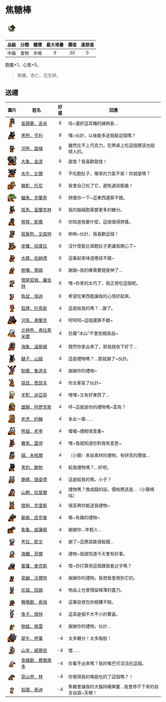 # 焦糖棒

![img](images/item_pic_QKL.png)

|品級|分類|體積|最大堆疊|價值|違禁值|
|:--:|:--:|:--:|:--:|:--:|:--:|
|中級|食物|半格|9|30|0|

飽腹+1，心態+5。

> 焦糖、杏仁、花生碎。

## 送禮

|圖片|姓名|好感|回應|
|:--:|--|:--:|--|
|![img](images/giraffe.png)|[長頸鹿．吉米](長頸鹿．吉米.md)|8|哈\~還好這耳機的線夠長…|
|![img](images/BlackBear.png)|[黑熊．亨利](黑熊．亨利.md)|8|嘿\~伙計，以後能多送我點這個嗎？|
|![img](images/Raccoon.png)|[浣熊．面條](浣熊．面條.md)|8|雖然比不上巧克力，在牌桌上吃這個應該也挺唬人的。|
|![img](images/elephant.png)|[大象．金波](大象．金波.md)|6|甜食？我喜歡甜食！|
|![img](images/AfricanBuffalo.png)|[水牛．比爾](水牛．比爾.md)|6|不吃飽肚子，哪來的力氣干架！你說是嗎？|
|![img](images/camel.png)|[駱駝．托尼](駱駝．托尼.md)|6|我會自己吃了它，避免通貨膨脹！|
|![img](images/crocodile.png)|[鱷魚．克蘭奇](鱷魚．克蘭奇.md)|6|誇獎你一下\~這東西還算不錯。|
|![img](images/zebra.png)|[斑馬．富蘭克林](斑馬．富蘭克林.md)|6|我的腦細胞需要更多的糖分。|
|![img](images/chimpanzee.png)|[猩猩．凱撒](猩猩．凱撒.md)|6|你知道我要什麼，這很值得誇獎。|
|![img](images/SpottedHyaena.png)|[斑鬣狗．文森特](斑鬣狗．文森特.md)|6|喲喲\~伙計，我喜歡這個！|
|![img](images/Warthog.png)|[疣豬．哈庫拉](疣豬．哈庫拉.md)|6|沒什麼能比填飽肚子更讓我開心了\~|
|![img](images/Capybara.png)|[水豚．伯納德](水豚．伯納德.md)|6|這看起來味道應該不錯\~|
|![img](images/sloth.png)|[樹懶．蒂姆](樹懶．蒂姆.md)|6|謝謝\~我的確需要提提神了…|
|![img](images/RingTailedLemur.png)|[環尾狐猴．羅伯特](環尾狐猴．羅伯特.md)|6|嘿\~你來的太巧了，我正想吃這個呢。|
|![img](images/Possum.png)|[負鼠．埃迪](負鼠．埃迪.md)|6|希望吃東西能讓我的心情好起來。|
|![img](images/fox.png)|[狐貍．托馬斯](狐貍．托馬斯.md)|4|這是給我的嗎？…謝了。|
|![img](images/hippopotamus.png)|[河馬．弗蘭克](河馬．弗蘭克.md)|4|呵呵呵\~這個還算不錯\~|
|![img](images/PolarBear.png)|[北極熊．弗拉基米爾](北極熊．弗拉基米爾.md)|4|巨魔“冰山”不會拒絕貢品\~|
|![img](images/walrus.png)|[海象．溫斯頓](海象．溫斯頓.md)|4|既然你拿出來了，那我就收下好了…|
|![img](images/donkey.png)|[驢子．山姆](驢子．山姆.md)|4|這是禮物嗎？…那就謝了\~伙計。|
|![img](images/reindeer.png)|[馴鹿．魯道夫](馴鹿．魯道夫.md)|4|謝謝你的禮物\~|
|![img](images/kangaroo.png)|[袋鼠．喬瑟夫](袋鼠．喬瑟夫.md)|4|你太客氣了伙計\~|
|![img](images/Alpaca.png)|[羊駝．迪亞哥](羊駝．迪亞哥.md)|4|嘿嘿\~又有好東西了…|
|![img](images/lion.png)|[雄獅．阿歷克斯](雄獅．阿歷克斯.md)|4|哼\~這就是你的禮物嗎\~菜鳥？|
|![img](images/tiger.png)|[老虎．約翰](老虎．約翰.md)|4|多此一舉……|
|![img](images/panda.png)|[熊貓．老李](熊貓．老李.md)|4|嚯嚯\~禮輕情意重\~|
|![img](images/horse.png)|[賽馬．雷伊](賽馬．雷伊.md)|4|嘿\~我就知道你對我有意思\~|
|![img](images/tapir.png)|[貘．米格爾](貘．米格爾.md)|4|（小聲）來自素材的禮物，有研究的價值…|
|![img](images/BlackPanther.png)|[黑豹．鮑勃](黑豹．鮑勃.md)|4|給我禮物嗎？…好吧。|
|![img](images/DeerDolphin.png)|[鹿豚．理查德](鹿豚．理查德.md)|4|這是給我的嗎，小子？|
|![img](images/Mandrill.png)|[山魈．拉斐爾](山魈．拉斐爾.md)|4|禮物嗎？換成錢的話，價格應該是…（小聲嘀咕）|
|![img](images/Lynx.png)|[猞猁．克里斯](猞猁．克里斯.md)|4|很高興你能送我禮物\~|
|![img](images/MarineIguana.png)|[鬣蜥．皮克曼](鬣蜥．皮克曼.md)|4|嘶\~有趣的禮物\~|
|![img](images/Tortoise.png)|[象龜．威廉姆](象龜．威廉姆.md)|4|謝謝你…年輕人…|
|![img](images/Koala.png)|[考拉．凱文](考拉．凱文.md)|4|謝了\~這應該能值點錢…|
|![img](images/SeaOtter.png)|[海獺．菲爾](海獺．菲爾.md)|4|禮物\~我就知道今天會有好事。|
|![img](images/HoneyBadger.png)|[蜜獾．麥克斯](蜜獾．麥克斯.md)|4|喂\~你打算用這個跟我套近乎嗎？|
|![img](images/skunk.png)|[臭鼬．沃爾特](臭鼬．沃爾特.md)|4|謝謝你的禮物，我想我會用到它的。|
|![img](images/cat.png)|[灰貓．班姆](灰貓．班姆.md)|4|物品上也會殘留稀薄的靈力。|
|![img](images/platypus.png)|[鴨嘴獸．泰瑞](鴨嘴獸．泰瑞.md)|4|這筆投資包你穩賺不賠。|
|![img](images/rabbit.png)|[兔子．懷特](兔子．懷特.md)|4|這真是個不大不小的驚喜。|
|![img](images/Treefrog.png)|[樹蛙．格雷](樹蛙．格雷.md)|4|謝謝你的禮物，伙計…|
|![img](images/rhinoceros.png)|[犀牛．伊萬](犀牛．伊萬.md)|-4|太多糖分！太多脂肪！|
|![img](images/goat.png)|[山羊．威爾伯](山羊．威爾伯.md)|-4|噓……|
|![img](images/Anteater.png)|[食蟻獸．費爾南多](食蟻獸．費爾南多.md)|-4|你看不出來嗎？我的嘴巴可沒法吃這個。|
|![img](images/pangolin.png)|[穿山甲．林](穿山甲．林.md)|-4|你覺得我的嘴能吃的了這個嗎？！|
|![img](images/meerkat.png)|[狐獴．泰迪](狐獴．泰迪.md)|-4|焦糖會讓我的大腦持續興奮…我會停不下來的自言自語\~天哪！|

